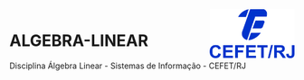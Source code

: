 <img src="cefet-logo1.png" align="right" width="150">

# ALGEBRA-LINEAR
 Disciplina Álgebra Linear - Sistemas de Informação - CEFET/RJ
